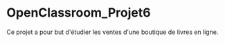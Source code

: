 # OpenClassroom_Projet6

Ce projet a pour but d'étudier les ventes d'une boutique de livres en ligne.
